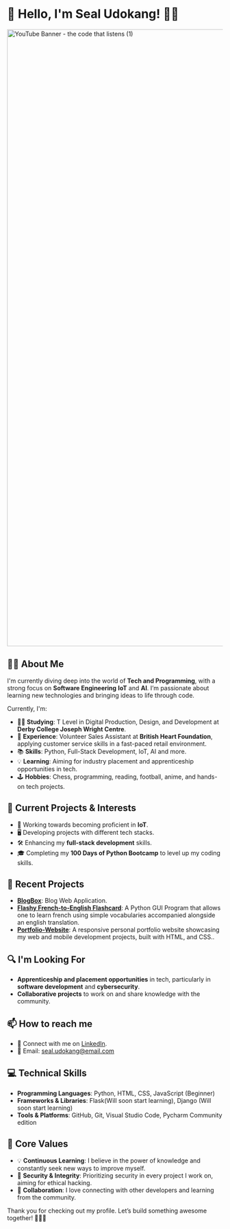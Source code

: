 # 👋 Hello, I'm Seal Udokang! 👨‍💻

<img width="2560" height="1440" alt="YouTube Banner - the code  that listens (1)" src="https://github.com/user-attachments/assets/38e9c55d-188d-4f0e-bd70-b43d4b6e3e60" />



## 👨‍💻 About Me

I'm currently diving deep into the world of **Tech and Programming**, with a strong focus on **Software Engineering** **IoT** and **AI**. I’m passionate about learning new technologies and bringing ideas to life through code. 

Currently, I'm:

- 🧑‍🎓 **Studying**: T Level in Digital Production, Design, and Development at **Derby College Joseph Wright Centre**.
- 💼 **Experience**: Volunteer Sales Assistant at **British Heart Foundation**, applying customer service skills in a fast-paced retail environment.
- 📚 **Skills**: Python, Full-Stack Development, IoT, AI and more.
- 💡 **Learning**: Aiming for industry placement and apprenticeship opportunities in tech. 
- 🕹️ **Hobbies**: Chess, programming, reading, football, anime, and hands-on tech projects.

## 🚀 Current Projects & Interests

- 🔐 Working towards becoming proficient in **IoT**.
- 🖥️ Developing projects with different tech stacks.
- 🛠️ Enhancing my **full-stack development** skills.
- 🎓 Completing my **100 Days of Python Bootcamp** to level up my coding skills.

## 📂 Recent Projects

- **[BlogBox](https://github.com/sealubong2006/Blog-Web-Application.git)**: Blog Web Application.
- **[Flashy French-to-English Flashcard](https://github.com/sealubong2006/flashy-flashcard-project.git)**: A Python GUI Program that allows one to learn french using simple vocabularies accompanied alongside an english translation.
- **[Portfolio-Website](https://github.com/sealubong2006/Portfolio-Website.git)**: A responsive personal portfolio website showcasing my web and mobile development projects, built with HTML, and CSS..

## 🔍 I'm Looking For

- **Apprenticeship and placement opportunities** in tech, particularly in **software development** and **cybersecurity**.
- **Collaborative projects** to work on and share knowledge with the community.

## 📫 How to reach me

- 💬 Connect with me on [LinkedIn](www.linkedin.com/in/sealudokang).
- 📧 Email: [seal.udokang@email.com](mailto:seal.udokang@gmail.com)

## 💻 Technical Skills

- **Programming Languages**: Python, HTML, CSS, JavaScript (Beginner)
- **Frameworks & Libraries**: Flask(Will soon start learning), Django (Will soon start learning)
- **Tools & Platforms**: GitHub, Git, Visual Studio Code, Pycharm Community edition

## 🔑 Core Values

- 💡 **Continuous Learning**: I believe in the power of knowledge and constantly seek new ways to improve myself.
- 🔐 **Security & Integrity**: Prioritizing security in every project I work on, aiming for ethical hacking.
- 🤝 **Collaboration**: I love connecting with other developers and learning from the community.

Thank you for checking out my profile. Let’s build something awesome together! 👨‍💻✨
